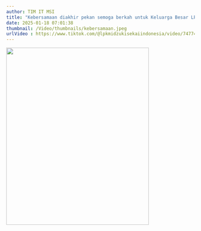 ```yaml
---
author: TIM IT MSI
title: "Kebersamaan diakhir pekan semoga berkah untuk Keluarga Besar LPK Midzuki Sekai Indonesia."
date: 2025-01-18 07:01:38
thumbnail: /Video/thumbnails/kebersamaan.jpeg
urlVideo : https://www.tiktok.com/@lpkmidzukisekaiindonesia/video/7477438617816747271?is_from_webapp=1&sender_device=pc&web_id=7463424420310304274
---
```

<p><a href="https://www.tiktok.com/@lpkmidzukisekaiindonesia/video/7477438617816747271?is_from_webapp=1&sender_device=pc&web_id=7463424420310304274"><img src="/images/ppGLtlqHcnvjtFqVCLcG.png" alt="" width="381" height="475" /></a></p>

<p>&nbsp;</p>
